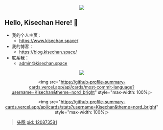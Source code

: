 <div align="center">
  <img src="https://images.kisechan.space/github-head.png" style="max-width: 100%;">
</div>

## Hello, Kisechan Here! :tada:
* 我的个人主页：
  * https://www.kisechan.space/
* 我的博客：
  * https://blog.kisechan.space/
* 联系我：
  * [admin@kisechan.space](mailto:admin@kisechan.space)

<div align="center">
  <img src="https://github-profile-summary-cards.vercel.app/api/cards/profile-details?username=Kisechan&theme=nord_bright" style="max-width: 100%;">
  
  <img src="https://github-profile-summary-cards.vercel.app/api/cards/most-commit-language?username=Kisechan&theme=nord_bright" style="max-width: 100%;>

  <img src="https://github-profile-summary-cards.vercel.app/api/cards/stats?username=Kisechan&theme=nord_bright" style="max-width: 100%;>
</div>

> [头图 pid: 120873581](https://www.pixiv.net/artworks/120873581)
